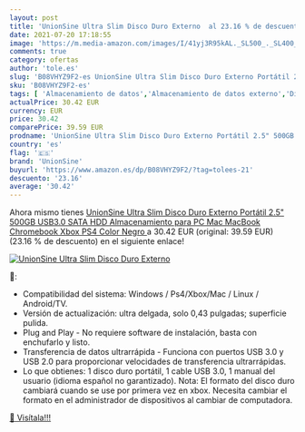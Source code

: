 ```yaml
---
layout: post
title: 'UnionSine Ultra Slim Disco Duro Externo  al 23.16 % de descuento'
date: 2021-07-20 17:18:55
image: 'https://m.media-amazon.com/images/I/41yj3R95kAL._SL500_._SL400_.jpg'
comments: true
category: ofertas
author: 'tole.es'
slug: 'B08VHYZ9F2-es UnionSine Ultra Slim Disco Duro Externo Portátil 2.5"...'
sku: 'B08VHYZ9F2-es'
tags: [ 'Almacenamiento de datos','Almacenamiento de datos externo','Discos duros externos','Informática','ps4','unionsine','xbox', ]
actualPrice: 30.42 EUR
currency: EUR
price: 30.42
comparePrice: 39.59 EUR
prodname: 'UnionSine Ultra Slim Disco Duro Externo Portátil 2.5" 500GB  USB3.0 SATA HDD Almacenamiento para PC  Mac  MacBook  Chromebook  Xbox  PS4  Color Negro '
country: 'es'
flag: '🇪🇸'
brand: 'UnionSine'
buyurl: 'https://www.amazon.es/dp/B08VHYZ9F2/?tag=tolees-21'
descuento: '23.16'
average: '30.42'
---
```


Ahora mismo tienes [UnionSine Ultra Slim Disco Duro Externo Portátil 2.5" 500GB  USB3.0 SATA HDD Almacenamiento para PC  Mac  MacBook  Chromebook  Xbox  PS4  Color Negro ](https://www.amazon.es/dp/B08VHYZ9F2/?tag=tolees-21) a 30.42 EUR (original: 39.59 EUR) (23.16 %  de descuento) en el siguiente enlace!

[![UnionSine Ultra Slim Disco Duro Externo ](https://m.media-amazon.com/images/I/41yj3R95kAL._SL500_._SL400_.jpg)](https://www.amazon.es/dp/B08VHYZ9F2/?tag=tolees-21)

🔎:

- Compatibilidad del sistema: Windows / Ps4/Xbox/Mac / Linux / Android/TV.
- Versión de actualización: ultra delgada, solo 0,43 pulgadas; superficie pulida.
- Plug and Play - No requiere software de instalación, basta con enchufarlo y listo.
- Transferencia de datos ultrarrápida - Funciona con puertos USB 3.0 y USB 2.0 para proporcionar velocidades de transferencia ultrarrápidas.
- Lo que obtienes: 1 disco duro portátil, 1 cable USB 3.0, 1 manual del usuario (idioma español no garantizado). Nota: El formato del disco duro cambiará cuando se use por primera vez en xbox. Necesita cambiar el formato en el administrador de dispositivos al cambiar de computadora.

[🛒 Visítala!!!](https://www.amazon.es/dp/B08VHYZ9F2/?tag=tolees-21)
